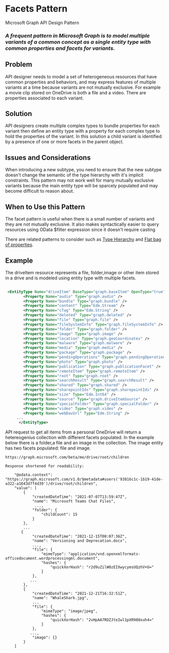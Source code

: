 # Facets Pattern

Microsoft Graph API Design Pattern

### *A frequent pattern in Microsoft Graph is to model multiple variants of a common concept as a single entity type with common properties and facets for variants.*


## Problem
API designer needs to model a set of heterogeneous resources that have common properties and behaviors, and may express features of multiple variants at a time because variants are not mutually exclusive.
For example a movie clip stored on OneDrive is both a file and a video. There are properties associated to each variant.

## Solution

API designers create multiple complex types to bundle properties for each variant then define an entity type with a property for each complex type to hold the properties of the variant.
In this solution a child variant is identified by a presence of one or more facets in the parent object.

## Issues and Considerations

When introducing a new subtype, you need to ensure that the new subtype doesn't
change the semantic of the type hierarchy with it's implicit constraints. 
This pattern may not work well for many mutually exclusive variants because the main entity type will be sparcely populated and may become difficult to reason about.

## When to Use this Pattern

The facet pattern is useful when there is a small number of variants and they are not mutually exclusive. It also makes syntactically easier to query resources using OData $filter expression since it doesn't require casting

There are related patterns to consider such as
[Type Hierarchy](https://github.com/microsoft/api-guidelines/tree/graph/graph) and [Flat
bag of
properties](https://github.com/microsoft/api-guidelines/tree/graph/graph).

## Example
The driveItem resource represents a file, folder,image or other item stored in a drive and is modeled using entity type with multiple facets. 

```XML
 
 <EntityType Name="driveItem" BaseType="graph.baseItem" OpenType="true" ags:MasterService="Microsoft.FileServices" ags:WorkloadIds="Microsoft.Excel,Microsoft.Powerpoint,Microsoft.Teams.GraphSvc,Microsoft.Word">
        <Property Name="audio" Type="graph.audio" />
        <Property Name="bundle" Type="graph.bundle" />
        <Property Name="content" Type="Edm.Stream" />
        <Property Name="cTag" Type="Edm.String" />
        <Property Name="deleted" Type="graph.deleted" />
        <Property Name="file" Type="graph.file" />
        <Property Name="fileSystemInfo" Type="graph.fileSystemInfo" />
        <Property Name="folder" Type="graph.folder" />
        <Property Name="image" Type="graph.image" />
        <Property Name="location" Type="graph.geoCoordinates" />
        <Property Name="malware" Type="graph.malware" />
        <Property Name="media" Type="graph.media" />
        <Property Name="package" Type="graph.package" />
        <Property Name="pendingOperations" Type="graph.pendingOperations" />
        <Property Name="photo" Type="graph.photo" />
        <Property Name="publication" Type="graph.publicationFacet" />
        <Property Name="remoteItem" Type="graph.remoteItem" />
        <Property Name="root" Type="graph.root" />
        <Property Name="searchResult" Type="graph.searchResult" />
        <Property Name="shared" Type="graph.shared" />
        <Property Name="sharepointIds" Type="graph.sharepointIds" />
        <Property Name="size" Type="Edm.Int64" />
        <Property Name="source" Type="graph.driveItemSource" />
        <Property Name="specialFolder" Type="graph.specialFolder" />
        <Property Name="video" Type="graph.video" />
        <Property Name="webDavUrl" Type="Edm.String" />
     ...
      </EntityType>
```

API request to get all items from a personal OneDrive will return a hetereogenius collection with different facets populated. In the example below there is a folder,a file and an image in the collection. The image entity has two facets populated: file and image.

```
https://graph.microsoft.com/beta/me/drive/root/children

Response shortened for readability:
 
    "@odata.context": "https://graph.microsoft.com/v1.0/$metadata#users('93816c1c-1b19-41de-a322-a1643d7f4d39')/drive/root/children",
    "value": [
        {
            "createdDateTime": "2021-07-07T13:59:47Z",
            "name": "Microsoft Teams Chat Files",
             ...,
            "folder": {
                "childCount": 15
            }
        },
        ...
       {
            "createdDateTime": "2021-12-15T00:07:36Z",
            "name": "Versioning and Deprecation.docx",          
            ...,           
            "file": {
                "mimeType": "application/vnd.openxmlformats-officedocument.wordprocessingml.document",
                "hashes": {
                    "quickXorHash": "r2d9uZilW0zEIXwycymsUQzhV+U="
                }
            },
           ...
        },
        {
            "createdDateTime": "2021-12-21T16:32:51Z",
            "name": "WhaleShark.jpg",
            ...
            "file": {
                "mimeType": "image/jpeg",
                "hashes": {
                    "quickXorHash": "2vHpAA7RDZJteIwl1pXR980xuh4="
                }
            },
           ...,
            "image": {}
        }
    ]
```
